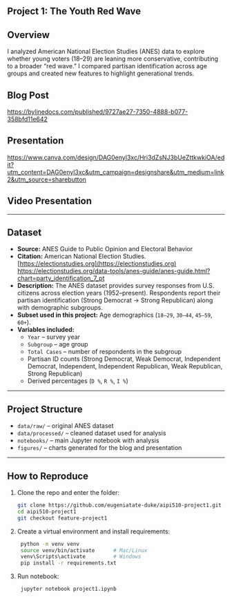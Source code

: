 ## Project 1: The Youth Red Wave

## Overview  
I analyzed American National Election Studies (ANES) data to explore whether young voters (18–29) are leaning more conservative, contributing to a broader “red wave.” I compared partisan identification across age groups and created new features to highlight generational trends.  

## Blog Post 
https://bylinedocs.com/published/9727ae27-7350-4888-b077-358bfd11e642 

## Presentation 
https://www.canva.com/design/DAG0enyl3xc/Hri3dZsNJ3bUeZttkwkiOA/edit?utm_content=DAG0enyl3xc&utm_campaign=designshare&utm_medium=link2&utm_source=sharebutton 

## Video Presentation
---

## Dataset  
- **Source:** ANES Guide to Public Opinion and Electoral Behavior  
- **Citation:** American National Election Studies. [https://electionstudies.org](https://electionstudies.org) https://electionstudies.org/data-tools/anes-guide/anes-guide.html?chart=party_identification_7_pt 
- **Description:** The ANES dataset provides survey responses from U.S. citizens across election years (1952–present). Respondents report their partisan identification (Strong Democrat → Strong Republican) along with demographic subgroups.  
- **Subset used in this project:** Age demographics (`18–29`, `30–44`, `45–59`, `60+`).  
- **Variables included:**  
  - `Year` – survey year  
  - `Subgroup` – age group  
  - `Total Cases` – number of respondents in the subgroup  
  - Partisan ID counts (Strong Democrat, Weak Democrat, Independent Democrat, Independent, Independent Republican, Weak Republican, Strong Republican)  
  - Derived percentages (`D %`, `R %`, `I %`)  
---
## Project Structure
- `data/raw/` – original ANES dataset
- `data/processed/` – cleaned dataset used for analysis
- `notebooks/` – main Jupyter notebook with analysis
- `figures/` – charts generated for the blog and presentation

--- 

## How to Reproduce  
1. Clone the repo and enter the folder:  
   ```bash
   git clone https://github.com/eugeniatate-duke/aipi510-project1.git
   cd aipi510-project1
   git checkout feature-project1

2. Create a virtual environment and install requirements:
   ```bash
    python -m venv venv
    source venv/bin/activate      # Mac/Linux  
    venv\Scripts\activate         # Windows  
    pip install -r requirements.txt

4. Run notebook:
   ```bash
    jupyter notebook project1.ipynb


